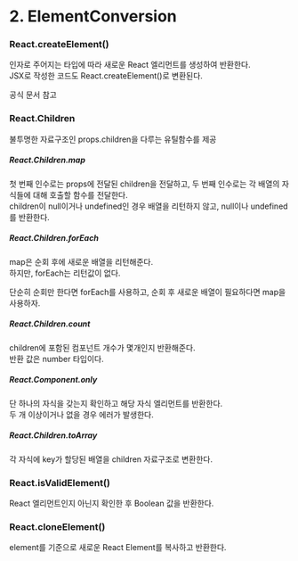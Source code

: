 # 2. ElementConversion

### React.createElement()

인자로 주어지는 타입에 따라 새로운 React 엘리먼트를 생성하여 반환한다.  
JSX로 작성한 코드도 React.createElement()로 변환된다.

공식 문서 참고

### React.Children

불투명한 자료구조인 props.children을 다루는 유틸함수를 제공

##### React.Children.map

첫 번째 인수로는 props에 전달된 children을 전달하고, 두 번째 인수로는 각 배열의 자식들에 대해 호출할 함수를 전달한다.  
children이 null이거나 undefined인 경우 배열을 리턴하지 않고, null이나 undefined를 반환한다.

##### React.Children.forEach

map은 순회 후에 새로운 배열을 리턴해준다.  
하지만, forEach는 리턴값이 없다.

단순히 순회만 한다면 forEach를 사용하고, 순회 후 새로운 배열이 필요하다면 map을 사용하자.

##### React.Children.count

children에 포함된 컴포넌트 개수가 몇개인지 반환해준다.  
반환 값은 number 타입이다.

##### React.Component.only

단 하나의 자식을 갖는지 확인하고 해당 자식 엘리먼트를 반환한다.  
두 개 이상이거나 없을 경우 에러가 발생한다.

##### React.Children.toArray

각 자식에 key가 할당된 배열을 children 자료구조로 변환한다.

### React.isValidElement()

React 엘리먼트인지 아닌지 확인한 후 Boolean 값을 반환한다.

### React.cloneElement()

element를 기준으로 새로운 React Element를 복사하고 반환한다.